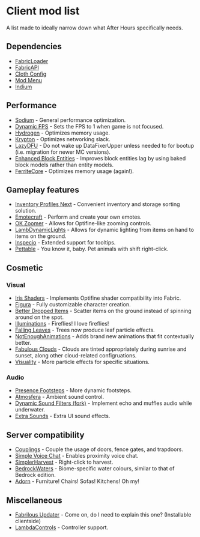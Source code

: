# Client mod list
A list made to ideally narrow down what After Hours specifically needs.

## Dependencies
* [FabricLoader](https://fabricmc.net/use/)
* [FabricAPI](https://www.curseforge.com/minecraft/mc-mods/fabric-api)
* [Cloth Config](https://www.curseforge.com/minecraft/mc-mods/cloth-config)
* [Mod Menu](https://www.curseforge.com/minecraft/mc-mods/modmenu)
* [Indium](https://github.com/comp500/Indium)

## Performance
* [Sodium](https://www.curseforge.com/minecraft/mc-mods/sodium) - General performance optimization.
* [Dynamic FPS](https://www.curseforge.com/minecraft/mc-mods/dynamic-fps) - Sets the FPS to 1 when game is not focused.
* [Hydrogen](https://github.com/CaffeineMC/hydrogen-fabric) - Optimizes memory usage.
* [Krypton](https://github.com/astei/krypton) - Optimizes networking slack.
* [LazyDFU](https://modrinth.com/mod/lazydfu) - Do not wake up DataFixerUpper unless needed to for bootup (i.e. migration for newer MC versions).
* [Enhanced Block Entities](https://modrinth.com/mod/ebe) - Improves block entities lag by using baked block models rather than entity models.
* [FerriteCore](https://www.curseforge.com/minecraft/mc-mods/ferritecore-fabric) - Optimizes memory usage (again!).

## Gameplay features
* [Inventory Profiles Next](https://www.curseforge.com/minecraft/mc-mods/inventory-profiles-next) - Convenient inventory and storage sorting solution.
* [Emotecraft](https://modrinth.com/mod/emotecraft) - Perform and create your own emotes.
* [OK Zoomer](https://www.curseforge.com/minecraft/mc-mods/ok-zoomer) - Allows for Optifine-like zooming controls.
* [LambDynamicLights](https://www.curseforge.com/minecraft/mc-mods/lambdynamiclights) - Allows for dynamic lighting from items on hand to items on the ground.
* [Inspecio](https://modrinth.com/mod/inspecio) - Extended support for tooltips.
* [Pettable](https://modrinth.com/mod/pettable) - You know it, baby. Pet animals with shift right-click.

## Cosmetic
### Visual
* [Iris Shaders](https://www.curseforge.com/minecraft/mc-mods/irisshaders) - Implements Optifine shader compatibility into Fabric.
* [Figura](https://modrinth.com/mod/figura) - Fully customizable character creation.
* [Better Dropped Items](https://www.curseforge.com/minecraft/mc-mods/better-dropped-items) - Scatter items on the ground instead of spinning around on the spot.
* [Illuminations](https://www.curseforge.com/minecraft/mc-mods/illuminations) - Fireflies! I love fireflies!
* [Falling Leaves](https://www.curseforge.com/minecraft/mc-mods/falling-leaves-fabric) - Trees now produce leaf particle effects.
* [NotEnoughAnimations](https://www.curseforge.com/minecraft/mc-mods/not-enough-animations) - Adds brand new animations that fit contextually better.
* [Fabulous Clouds](https://modrinth.com/mod/fabulousclouds) - Clouds are tinted appropriately during sunrise and sunset, along other cloud-related configruations.
* [Visuality](https://modrinth.com/mod/visuality) - More particle effects for specific situations.

### Audio
* [Presence Footsteps](https://www.curseforge.com/minecraft/mc-mods/presence-footsteps) - More dynamic footsteps.
* [Atmosfera](https://www.curseforge.com/minecraft/mc-mods/atmosfera) - Ambient sound control.
* [Dynamic Sound Filters (fork)](https://gitlab.com/mikenrafter1/mc-dyn-sfx) - Implement echo and muffles audio while underwater.
* [Extra Sounds](https://modrinth.com/mod/extrasounds) - Extra UI sound effects.

## Server compatibility
* [Couplings](https://www.curseforge.com/minecraft/mc-mods/couplings) - Couple the usage of doors, fence gates, and trapdoors. 
* [Simple Voice Chat](https://www.curseforge.com/minecraft/mc-mods/simple-voice-chat) - Enables proximity voice chat.
* [SimplerHarvest](https://www.curseforge.com/minecraft/mc-mods/simplerharvest/) - Right-click to harvest. 
* [BedrockWaters](https://www.curseforge.com/minecraft/mc-mods/bedrockwaters/) - Biome-specific water colours, similar to that of Bedrock edition.
* [Adorn](https://modrinth.com/mod/adorn) - Furniture! Chairs! Sofas! Kitchens! Oh my!

## Miscellaneous
* [Fabrilous Updater](https://www.curseforge.com/minecraft/mc-mods/fabrilous-updater) - Come on, do I need to explain this one? (Installable clientside)
* [LambdaControls](https://modrinth.com/mod/lambdacontrols) - Controller support.
